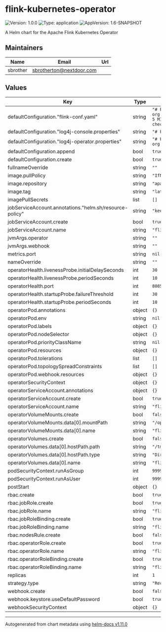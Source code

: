 # flink-kubernetes-operator

![Version: 1.0.0](https://img.shields.io/badge/Version-1.0.0-informational?style=flat-square) ![Type: application](https://img.shields.io/badge/Type-application-informational?style=flat-square) ![AppVersion: 1.6-SNAPSHOT](https://img.shields.io/badge/AppVersion-1.6--SNAPSHOT-informational?style=flat-square)

A Helm chart for the Apache Flink Kubernetes Operator

## Maintainers

| Name | Email | Url |
| ---- | ------ | --- |
| sbrother | <sbrotherton@nextdoor.com> |  |

## Values

| Key | Type | Default | Description |
|-----|------|---------|-------------|
| defaultConfiguration."flink-conf.yaml" | string | `"# Flink Config Overrides\nkubernetes.operator.metrics.reporter.slf4j.factory.class: org.apache.flink.metrics.slf4j.Slf4jReporterFactory\nkubernetes.operator.metrics.reporter.slf4j.interval: 5 MINUTE\n\nkubernetes.operator.reconcile.interval: 15 s\nkubernetes.operator.observer.progress-check.interval: 5 s\n"` |  |
| defaultConfiguration."log4j-console.properties" | string | `"# Flink Deployment Logging Overrides\n# rootLogger.level = DEBUG\n\n"` |  |
| defaultConfiguration."log4j-operator.properties" | string | `"# Flink Operator Logging Overrides\n# rootLogger.level = DEBUG\n# logger.operator.name= org.apache.flink.kubernetes.operator\n# logger.operator.level = DEBUG\n"` |  |
| defaultConfiguration.append | bool | `true` |  |
| defaultConfiguration.create | bool | `true` |  |
| fullnameOverride | string | `""` |  |
| image.pullPolicy | string | `"IfNotPresent"` |  |
| image.repository | string | `"apache/flink-kubernetes-operator"` |  |
| image.tag | string | `"latest"` |  |
| imagePullSecrets | list | `[]` |  |
| jobServiceAccount.annotations."helm.sh/resource-policy" | string | `"keep"` |  |
| jobServiceAccount.create | bool | `true` |  |
| jobServiceAccount.name | string | `"flink"` |  |
| jvmArgs.operator | string | `""` |  |
| jvmArgs.webhook | string | `""` |  |
| metrics.port | string | `nil` |  |
| nameOverride | string | `""` |  |
| operatorHealth.livenessProbe.initialDelaySeconds | int | `30` |  |
| operatorHealth.livenessProbe.periodSeconds | int | `10` |  |
| operatorHealth.port | int | `8085` |  |
| operatorHealth.startupProbe.failureThreshold | int | `30` |  |
| operatorHealth.startupProbe.periodSeconds | int | `10` |  |
| operatorPod.annotations | object | `{}` |  |
| operatorPod.env | string | `nil` |  |
| operatorPod.labels | object | `{}` |  |
| operatorPod.nodeSelector | object | `{}` |  |
| operatorPod.priorityClassName | string | `nil` |  |
| operatorPod.resources | object | `{}` |  |
| operatorPod.tolerations | list | `[]` |  |
| operatorPod.topologySpreadConstraints | list | `[]` |  |
| operatorPod.webhook.resources | object | `{}` |  |
| operatorSecurityContext | object | `{}` |  |
| operatorServiceAccount.annotations | object | `{}` |  |
| operatorServiceAccount.create | bool | `true` |  |
| operatorServiceAccount.name | string | `"flink-operator"` |  |
| operatorVolumeMounts.create | bool | `false` |  |
| operatorVolumeMounts.data[0].mountPath | string | `"/opt/flink/artifacts"` |  |
| operatorVolumeMounts.data[0].name | string | `"flink-artifacts"` |  |
| operatorVolumes.create | bool | `false` |  |
| operatorVolumes.data[0].hostPath.path | string | `"/tmp/flink/artifacts"` |  |
| operatorVolumes.data[0].hostPath.type | string | `"DirectoryOrCreate"` |  |
| operatorVolumes.data[0].name | string | `"flink-artifacts"` |  |
| podSecurityContext.runAsGroup | int | `9999` |  |
| podSecurityContext.runAsUser | int | `9999` |  |
| postStart | object | `{}` |  |
| rbac.create | bool | `true` |  |
| rbac.jobRole.create | bool | `true` |  |
| rbac.jobRole.name | string | `"flink"` |  |
| rbac.jobRoleBinding.create | bool | `true` |  |
| rbac.jobRoleBinding.name | string | `"flink-role-binding"` |  |
| rbac.nodesRule.create | bool | `false` |  |
| rbac.operatorRole.create | bool | `true` |  |
| rbac.operatorRole.name | string | `"flink-operator"` |  |
| rbac.operatorRoleBinding.create | bool | `true` |  |
| rbac.operatorRoleBinding.name | string | `"flink-operator-role-binding"` |  |
| replicas | int | `1` |  |
| strategy.type | string | `"Recreate"` |  |
| webhook.create | bool | `false` |  |
| webhook.keystore.useDefaultPassword | bool | `true` |  |
| webhookSecurityContext | object | `{}` |  |

----------------------------------------------
Autogenerated from chart metadata using [helm-docs v1.11.0](https://github.com/norwoodj/helm-docs/releases/v1.11.0)

